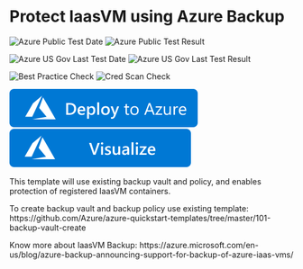 # Protect IaasVM using Azure Backup

![Azure Public Test Date](https://azurequickstartsservice.blob.core.windows.net/badges/101-backup-protect-iaasvm/PublicLastTestDate.svg)
![Azure Public Test Result](https://azurequickstartsservice.blob.core.windows.net/badges/101-backup-protect-iaasvm/PublicDeployment.svg)

![Azure US Gov Last Test Date](https://azurequickstartsservice.blob.core.windows.net/badges/101-backup-protect-iaasvm/FairfaxLastTestDate.svg)
![Azure US Gov Last Test Result](https://azurequickstartsservice.blob.core.windows.net/badges/101-backup-protect-iaasvm/FairfaxDeployment.svg)

![Best Practice Check](https://azurequickstartsservice.blob.core.windows.net/badges/101-backup-protect-iaasvm/BestPracticeResult.svg)
![Cred Scan Check](https://azurequickstartsservice.blob.core.windows.net/badges/101-backup-protect-iaasvm/CredScanResult.svg)

[![Deploy To Azure](https://raw.githubusercontent.com/Azure/azure-quickstart-templates/master/1-CONTRIBUTION-GUIDE/images/deploytoazure.svg?sanitize=true)]("https://portal.azure.com/#create/Microsoft.Template/uri/https%3A%2F%2Fraw.githubusercontent.com%2FAzure%2Fazure-quickstart-templates%2Fmaster%2F101-backup-protect-iaasvm%2Fazuredeploy.json")  [![Visualize](https://raw.githubusercontent.com/Azure/azure-quickstart-templates/master/1-CONTRIBUTION-GUIDE/images/visualizebutton.svg?sanitize=true)]("http://armviz.io/#/?load=https%3A%2F%2Fraw.githubusercontent.com%2FAzure%2Fazure-quickstart-templates%2Fmaster%2F101-backup-protect-iaasvm%2Fazuredeploy.json")

<p>This template will use existing backup vault and policy, and enables protection of registered IaasVM containers.</p>
<p>To create backup vault and backup policy use existing template: https://github.com/Azure/azure-quickstart-templates/tree/master/101-backup-vault-create </p>
<p>Know more about IaasVM Backup: https://azure.microsoft.com/en-us/blog/azure-backup-announcing-support-for-backup-of-azure-iaas-vms/</p>


